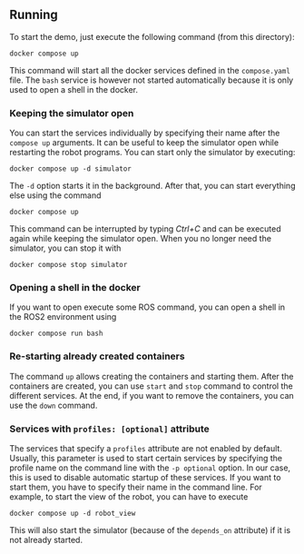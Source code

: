 ## Running

To start the demo, just execute the following command (from this directory):
```
docker compose up
```

This command will start all the docker services defined in the `compose.yaml` file.
The `bash` service is however not started automatically because it is only used to open a shell in
the docker.


### Keeping the simulator open

You can start the services individually by specifying their name after the `compose up` arguments.
It can be useful to keep the simulator open while restarting the robot programs.
You can start only the simulator by executing:
```
docker compose up -d simulator
```
The `-d` option starts it in the background.
After that, you can start everything else using the command
```
docker compose up
```
This command can be interrupted by typing _Ctrl+C_ and can be executed again while keeping the
simulator open.
When you no longer need the simulator, you can stop it with
```
docker compose stop simulator
```

### Opening a shell in the docker

If you want to open execute some ROS command, you can open a shell in the ROS2 environment using
```
docker compose run bash
```


### Re-starting already created containers

The command `up` allows creating the containers and starting them.
After the containers are created, you can use `start` and `stop` command to control the different
services.
At the end, if you want to remove the containers, you can use the `down` command.


### Services with `profiles: [optional]` attribute

The services that specify a `profiles` attribute are not enabled by default.
Usually, this parameter is used to start certain services by specifying the profile name on the
command line with the `-p optional` option.
In our case, this is used to disable automatic startup of these services.
If you want to start them, you have to specify their name in the command line.
For example, to start the view of the robot, you can have to execute
```
docker compose up -d robot_view
```
This will also start the simulator (because of the `depends_on` attribute) if it is not already
started.
